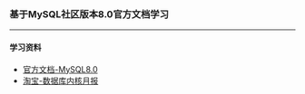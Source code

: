 ### 基于MySQL社区版本8.0官方文档学习
---

#### 学习资料
+ [官方文档-MySQL8.0](https://dev.mysql.com/doc/refman/8.0/en/)
+ [淘宝-数据库内核月报](http://mysql.taobao.org/monthly/)
